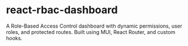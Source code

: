 # react-rbac-dashboard
A  Role-Based Access Control dashboard with dynamic permissions, user roles, and protected routes. Built using MUI, React Router, and custom hooks.
